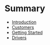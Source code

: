 # Summary

* [Introduction](README.md)
* [Customers](customers.md)
* [Getting Started](getting-started.md)
* [Drivers](drivers.md)


